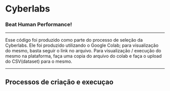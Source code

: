 # Cyberlabs
### **Beat Human Performance!**

---

Esse código foi produzido como parte do processo de seleção da Cyberlabs. Ele foi produzido utilizando o Google Colab; para visualização do mesmo, basta seguir o link no arquivo. 
Para visualização / execução do mesmo na plataforma, faça uma copia do arquivo do colab e faça o upload do CSV(dataset) para o mesmo.

---

## Processos de criação e execuçao ##



